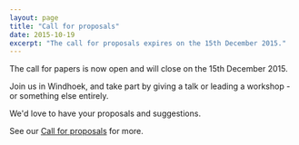 ```yaml
---
layout: page
title: "Call for proposals"
date: 2015-10-19
excerpt: "The call for proposals expires on the 15th December 2015."
---
```

The call for papers is now open and will close on the 15th December 2015.

Join us in Windhoek, and take part by giving a talk or leading a workshop - or something else
entirely.

We'd love to have your proposals and suggestions.

See our [Call for proposals](/cfp/) for more.